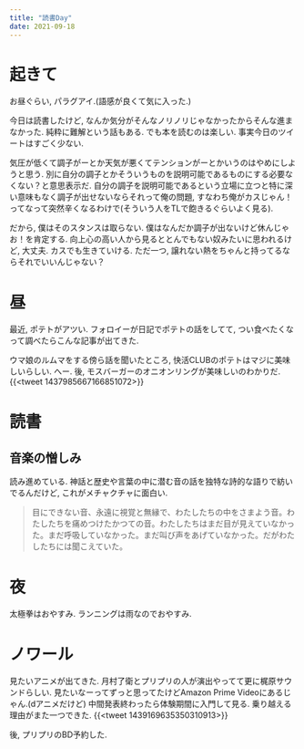 ```yaml
---
title: "読書Day"
date: 2021-09-18
---
```


# 起きて
お昼ぐらい, パラグアイ.(語感が良くて気に入った.)

今日は読書したけど, なんか気分がそんなノリノリじゃなかったからそんな進まなかった. 純粋に難解という話もある. でも本を読むのは楽しい. 事実今日のツイートはすごく少ない.

気圧が低くて調子がーとか天気が悪くてテンションがーとかいうのはやめにしようと思う.
別に自分の調子とかそういうものを説明可能であるものにする必要なくない？と意思表示だ. 自分の調子を説明可能であるという立場に立つと特に深い意味もなく調子が出せないならそれって俺の問題, すなわち俺がカスじゃん！ってなって突然辛くなるわけで(そういう人をTLで飽きるぐらいよく見る).

だから, 僕はそのスタンスは取らない. 僕はなんだか調子が出ないけど休んじゃお！を肯定する. 向上心の高い人から見るととんでもない奴みたいに思われるけど, 大丈夫. カスでも生きていける. ただ一つ, 譲れない熱をちゃんと持ってるならそれでいいんじゃない？

# 昼
最近, ポテトがアツい. フォロイーが日記でポテトの話をしてて, つい食べたくなって調べたらこんな記事が出てきた.

ウマ娘のルムマをする傍ら話を聞いたところ, 快活CLUBのポテトはマジに美味しいらしい. へー. 後, モスバーガーのオニオンリングが美味しいのわかりだ.
{{<tweet 1437985667166851072>}}


# 読書
## 音楽の憎しみ
読み進めている. 神話と歴史や言葉の中に潜む音の話を独特な詩的な語りで紡いでるんだけど, これがメチャクチャに面白い. 

> 目にできない音、永遠に視覚と無縁で、わたしたちの中をさまよう音。わたしたちを痛めつけたかつての音。わたしたちはまだ目が見えていなかった。まだ呼吸していなかった。まだ叫び声をあげていなかった。だがわたしたちには聞こえていた。

# 夜
太極拳はおやすみ. ランニングは雨なのでおやすみ.

# ノワール
見たいアニメが出てきた. 月村了衛とプリプリの人が演出やってて更に梶原サウンドらしい. 見たいなーってずっと思ってたけどAmazon Prime Videoにあるじゃん.(dアニメだけど) 中間発表終わったら体験期間に入門して見る. 乗り越える理由がまた一つできた.
{{<tweet 1439169635350310913>}}

後, プリプリのBD予約した.